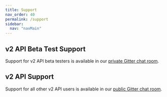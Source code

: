 ```yaml
---
title: Support
nav_order: 40
permalink: /support
sidebar:
  nav: "navMain"
---
```


## v2 API Beta Test Support

Support for v2 API beta testers is available in our [private Gitter chat room](https://gitter.im/WeatherLink/v2-api-beta).

## v2 API Support

Support for all other v2 API users is available in our [public Gitter chat room](https://gitter.im/WeatherLink/v2-api).
